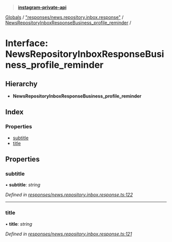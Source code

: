 > **[instagram-private-api](../README.md)**

[Globals](../README.md) / ["responses/news.repository.inbox.response"](../modules/_responses_news_repository_inbox_response_.md) / [NewsRepositoryInboxResponseBusiness_profile_reminder](_responses_news_repository_inbox_response_.newsrepositoryinboxresponsebusiness_profile_reminder.md) /

# Interface: NewsRepositoryInboxResponseBusiness_profile_reminder

## Hierarchy

* **NewsRepositoryInboxResponseBusiness_profile_reminder**

## Index

### Properties

* [subtitle](_responses_news_repository_inbox_response_.newsrepositoryinboxresponsebusiness_profile_reminder.md#subtitle)
* [title](_responses_news_repository_inbox_response_.newsrepositoryinboxresponsebusiness_profile_reminder.md#title)

## Properties

###  subtitle

• **subtitle**: *string*

*Defined in [responses/news.repository.inbox.response.ts:122](https://github.com/dilame/instagram-private-api/blob/173bc62/src/responses/news.repository.inbox.response.ts#L122)*

___

###  title

• **title**: *string*

*Defined in [responses/news.repository.inbox.response.ts:121](https://github.com/dilame/instagram-private-api/blob/173bc62/src/responses/news.repository.inbox.response.ts#L121)*